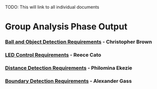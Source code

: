TODO: This will link to all individual documents
# Group Analysis Phase Output
### [Ball and Object Detection Requirements](./BallAndObjectDetectionRequirements.md) - Christopher Brown
### [LED Control Requirements](https://pixelsfighting.com/) - Reece Cato
### [Distance Detection Requirements](https://youtu.be/dQw4w9WgXcQ?si=ctPk6aUxeRr42hrE) - Philomina Ekezie
### [Boundary Detection Requirements](https://minecraft.fandom.com/wiki/World_border?so=search) - Alexander Gass
